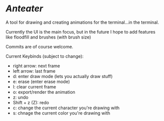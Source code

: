 # _Anteater_

A tool for drawing and creating animations for the terminal...in the terminal. 

Currently the UI is the main focus, but in the future I hope to add features like floodfill and brushes (with brush size)

Commits are of course welcome.

Current Keybinds (subject to change):
- right arrow: next frame
- left arrow: last frame
- d: enter draw mode (lets you actually draw stuff)
- e: erase (enter erase mode)
- l: clear current frame
- o: export/render the animation
- z: undo
- Shift + z (Z): redo
- c: change the current character you're drawing with
- s: chnage the current color you're drawing with